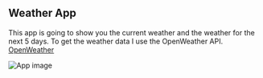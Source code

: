 ## Weather App

This app is going to show you the current weather and the weather for the next 5 days.
To get the weather data I use the OpenWeather API.
[OpenWeather](https://openweathermap.org/)

![App image](https://res.cloudinary.com/dwdz4mn27/image/upload/v1644898238/Captura_de_pantalla_de_2022-02-14_20-08-27_ooa6et.png)